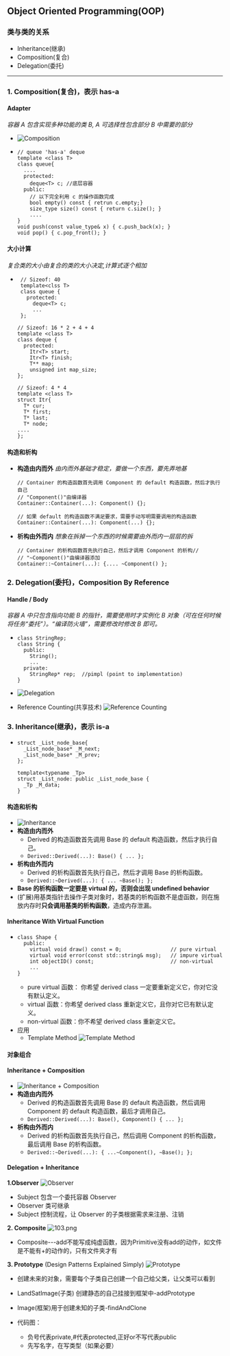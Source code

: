 ## Object Oriented Programming(OOP)

### 类与类的关系
- Inheritance(继承)
- Composition(复合)
- Delegation(委托)

---
### 1. Composition(复合)，表示 has-a
#### Adapter
*容器 A 包含实现多种功能的类 B, A 可选择性包含部分 B 中需要的部分* 
- ![Composition](http://upload-images.jianshu.io/upload_images/9987091-0f199bfa65a0f12b.png?imageMogr2/auto-orient/strip%7CimageView2/2/w/1240)

-   ```
    // queue 'has-a' deque
    template <class T>
    class queue{
      ....
      protected:
        deque<T> c; //底层容器
      public:
        // 以下完全利用 c 的操作函数完成
        bool empty() const { retrun c.empty;}
        size_type size() const { return c.size(); }
        ....
    }
    void push(const value_type& x) { c.push_back(x); }
    void pop() { c.pop_front(); }
    ```
  
#### 大小计算
*复合类的大小由复合的类的大小决定,计算式逐个相加*
-  ```
    // Sizeof: 40
    template<clss T>
    class queue {
      protected:
        deque<T> c;
        ...
    };
    ```
    ```
    // Sizeof: 16 * 2 + 4 + 4
    template <class T>
    class deque {
      protected:
        Itr<T> start;
        Itr<T> finish;
        T** map;
        unsigned int map_size;
    };
    ```
    ```
    // Sizeof: 4 * 4
    template <class T>
    struct Itr{
      T* cur;
      T* first;
      T* last;
      T* node;
    ....
    };
    ```

#### 构造和析构 
- **构造由内而外** 
  *由内而外基础才稳定，要做一个东西，要先弄地基*
  ```
  // Container 的构造函数首先调用 Component 的 default 构造函数，然后才执行自己
  // "Component()"由编译器
  Container::Container(...): Component() {}; 

  // 如果 default 的构造函数不满足要求，需要手动写明需要调用的构造函数
  Container::Container(...): Component(...) {}; 
  ```
- **析构由外而内**
  *想象在拆掉一个东西的时候需要由外而内一层层的拆*
  ```
  // Container 的析构函数首先执行自己，然后才调用 Component 的析构// 
  // "~Component()"由编译器添加
  Container::~Container(...): {.... ~Component() }; 
  ```

### 2. Delegation(委托)，Composition By Reference
#### Handle / Body 
*容器 A 中只包含指向功能 B 的指针，需要使用时才实例化 B 对象（可在任何时候将任务“委托”）。“编译防火墙”，需要修改时修改 B 即可。*
- ```
  class StringRep;
  class String {
    public:
      String();
      ...
    private:
      StringRep* rep;  //pimpl (point to implementation)
  }
  ```
- ![Delegation](http://upload-images.jianshu.io/upload_images/9987091-348821d1b596641f.png?imageMogr2/auto-orient/strip%7CimageView2/2/w/1240)

- Reference Counting(共享技术)
![Reference Counting](http://upload-images.jianshu.io/upload_images/9987091-0c3a75954b5c03bf.png?imageMogr2/auto-orient/strip%7CimageView2/2/w/1240)

### 3. Inheritance(继承)，表示 is-a
- ```
  struct _List_node_base{
    _List_node_base* _M_next;
    _List_node_base* _M_prev;
  };

  template<typename _Tp>
  struct _List_node: public _List_node_base {
    _Tp _M_data;
  }
  ```

#### 构造和析构
- ![Inheritance](http://upload-images.jianshu.io/upload_images/9987091-9d1306c73b105ebb.png?imageMogr2/auto-orient/strip%7CimageView2/2/w/1240)
- **构造由内而外**
  - Derived 的构造函数首先调用 Base 的 default 构造函数，然后才执行自己。
  - `Derived::Derived(...): Base() { ... };`
- **析构由外而内**
  - Derived 的析构函数首先执行自己，然后才调用 Base 的析构函数。
  - `Derived::~Derived(...): { ... ~Base(); };`
- **Base 的析构函数一定要是 virtual 的，否则会出现 undefined behavior**
- (扩展)用基类指针去操作子类对象时，若基类的析构函数不是虚函数，则在施放内存时**只会调用基类的析构函数**，造成内存泄漏。

#### Inheritance With Virtual Function
- ```
  class Shape {
    public:
      virtual void draw() const = 0;                // pure virtual
      virtual void error(const std::string& msg);   // impure virtual
      int objectID() const;                         // non-virtual
      ...
  }
  ```
  - pure virtual 函数： 你希望 derived class 一定要重新定义它，你对它没有默认定义。
  - virtual 函数：你希望 derived class 重新定义它，且你对它已有默认定义。 
  - non-virtual 函数：你不希望 derived class 重新定义它。
- 应用
  - Template Method
  ![Template Method](http://upload-images.jianshu.io/upload_images/9987091-ddbae53b1789427a.png?imageMogr2/auto-orient/strip%7CimageView2/2/w/1240)


#### 对象组合
#### Inheritance + Composition
- ![Inheritance + Composition](http://upload-images.jianshu.io/upload_images/9987091-bde0c287468ca9de.png?imageMogr2/auto-orient/strip%7CimageView2/2/w/1240)
- **构造由内而外**
  - Derived 的构造函数首先调用 Base 的 default 构造函数，然后调用 Component 的 default 构造函数，最后才调用自己。
  - `Derived::Derived(...): Base(), Component() { ... };`
- **析构由外而内**
  - Derived 的析构函数首先执行自己，然后调用 Component 的析构函数，最后调用 Base 的析构函数。
  - `Derived::~Derived(...): { ...~Component(), ~Base(); };`
 
#### Delegation + Inheritance
 **1.Observer**
![Observer](http://upload-images.jianshu.io/upload_images/9987091-779ba74acbff0187.png?imageMogr2/auto-orient/strip%7CimageView2/2/w/1240)
- Subject 包含一个委托容器 Observer
- Observer 类可继承 
- Subject 控制流程，让 Observer 的子类根据需求来注册、注销

 **2. Composite**
![103.png](http://upload-images.jianshu.io/upload_images/9987091-3749f5eb1ed257b6.png?imageMogr2/auto-orient/strip%7CimageView2/2/w/1240)

  - Composite---add不能写成纯虚函数，因为Primitive没有add的动作，如文件是不能有+的动作的，只有文件夹才有

 **3. Prototype** (Design Patterns Explained Simply)
![Prototype](http://upload-images.jianshu.io/upload_images/9987091-f935b85c4b628ea3.png?imageMogr2/auto-orient/strip%7CimageView2/2/w/1240)
- 创建未来的对象，需要每个子类自己创建一个自己给父类，让父类可以看到
- LandSatImage(子类) 创建静态的自己挂接到框架中-addPrototype
- Image(框架)用于创建未知的子类-findAndClone

- 代码图：
  - 负号代表private,#代表protected,正好or不写代表public
  - 先写名字，在写类型（如果必要）